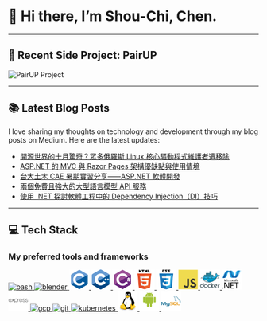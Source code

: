 # 👋 Hi there, I’m Shou-Chi, Chen.

---

## 🌟 Recent Side Project: PairUP

![PairUP Project](https://www.canva.com/design/DAGYJsoDFB8/s7TiByAcKbkWm56fn_MuBQ/view?embed)

---

## 📚 Latest Blog Posts

I love sharing my thoughts on technology and development through my blog posts on Medium. Here are the latest updates:

<!-- BLOG-POST-LIST:START -->
- [開源世界的十月驚奇？眾多俄羅斯 Linux 核心驅動程式維護者遭移除](https://medium.com/@Jackiesogi/%E9%96%8B%E6%BA%90%E4%B8%96%E7%95%8C%E7%9A%84%E5%8D%81%E6%9C%88%E9%A9%9A%E5%A5%87-%E7%9C%BE%E5%A4%9A%E4%BF%84%E7%BE%85%E6%96%AF-linux-%E6%A0%B8%E5%BF%83%E9%A9%85%E5%8B%95%E7%A8%8B%E5%BC%8F%E7%B6%AD%E8%AD%B7%E8%80%85%E9%81%AD%E7%A7%BB%E9%99%A4-bf928c0180a4?source=rss-788c543aebb6------2)
- [ASP.NET 的 MVC 與 Razor Pages 架構優缺點與使用情境](https://medium.com/@Jackiesogi/asp-net-%E7%9A%84-mvc-%E8%88%87-razor-pages-%E6%9E%B6%E6%A7%8B%E5%84%AA%E7%BC%BA%E9%BB%9E%E8%88%87%E4%BD%BF%E7%94%A8%E6%83%85%E5%A2%83-787c808553c0?source=rss-788c543aebb6------2)
- [台大土木 CAE 暑期實習分享⸺ASP.NET 軟體開發](https://medium.com/@Jackiesogi/%E5%8F%B0%E5%A4%A7%E5%9C%9F%E6%9C%A8-cae-%E6%9A%91%E6%9C%9F%E5%AF%A6%E7%BF%92%E5%88%86%E4%BA%AB-asp-net-%E8%BB%9F%E9%AB%94%E9%96%8B%E7%99%BC-91836231e685?source=rss-788c543aebb6------2)
- [兩個免費且強大的大型語言模型 API 服務](https://medium.com/@Jackiesogi/%E5%85%A9%E5%80%8B%E5%85%8D%E8%B2%BB%E4%B8%94%E5%BC%B7%E5%A4%A7%E7%9A%84%E5%A4%A7%E5%9E%8B%E8%AA%9E%E8%A8%80%E6%A8%A1%E5%9E%8B-api-%E6%9C%8D%E5%8B%99-2636a6f5bdb8?source=rss-788c543aebb6------2)
- [使用 .NET 探討軟體工程中的 Dependency Injection（DI）技巧](https://medium.com/@Jackiesogi/%E4%BD%BF%E7%94%A8-net-%E6%8E%A2%E8%A8%8E%E8%BB%9F%E9%AB%94%E5%B7%A5%E7%A8%8B%E4%B8%AD%E7%9A%84-dependency-injection-di-%E6%8A%80%E5%B7%A7-dd7bcc0b5f8a?source=rss-788c543aebb6------2)
<!-- BLOG-POST-LIST:END -->

---

## 💻 Tech Stack

### My preferred tools and frameworks

<p align="left">
  <a href="https://www.gnu.org/software/bash/" target="_blank" rel="noreferrer">
    <img src="https://www.vectorlogo.zone/logos/gnu_bash/gnu_bash-icon.svg" alt="bash" width="40" height="40"/>
  </a>
  <a href="https://www.blender.org/" target="_blank" rel="noreferrer">
    <img src="https://download.blender.org/branding/community/blender_community_badge_white.svg" alt="blender" width="40" height="40"/>
  </a>
  <a href="https://www.cprogramming.com/" target="_blank" rel="noreferrer">
    <img src="https://raw.githubusercontent.com/devicons/devicon/master/icons/c/c-original.svg" alt="c" width="40" height="40"/>
  </a>
  <a href="https://www.w3schools.com/cpp/" target="_blank" rel="noreferrer">
    <img src="https://raw.githubusercontent.com/devicons/devicon/master/icons/cplusplus/cplusplus-original.svg" alt="cplusplus" width="40" height="40"/>
  </a>
  <a href="https://www.w3schools.com/cs/" target="_blank" rel="noreferrer">
    <img src="https://raw.githubusercontent.com/devicons/devicon/master/icons/csharp/csharp-original.svg" alt="csharp" width="40" height="40"/>
  </a>
  <a href="https://www.w3.org/html/" target="_blank" rel="noreferrer">
    <img src="https://raw.githubusercontent.com/devicons/devicon/master/icons/html5/html5-original-wordmark.svg" alt="html5" width="40" height="40"/>
  </a>
  <a href="https://www.w3schools.com/css/" target="_blank" rel="noreferrer">
    <img src="https://raw.githubusercontent.com/devicons/devicon/master/icons/css3/css3-original-wordmark.svg" alt="css3" width="40" height="40"/>
  </a>
  <a href="https://developer.mozilla.org/en-US/docs/Web/JavaScript" target="_blank" rel="noreferrer">
    <img src="https://raw.githubusercontent.com/devicons/devicon/master/icons/javascript/javascript-original.svg" alt="javascript" width="40" height="40"/>
  </a>
  <a href="https://www.docker.com/" target="_blank" rel="noreferrer">
    <img src="https://raw.githubusercontent.com/devicons/devicon/master/icons/docker/docker-original-wordmark.svg" alt="docker" width="40" height="40"/>
  </a>
  <a href="https://dotnet.microsoft.com/" target="_blank" rel="noreferrer">
    <img src="https://raw.githubusercontent.com/devicons/devicon/master/icons/dot-net/dot-net-original-wordmark.svg" alt="dotnet" width="40" height="40"/>
  </a>
  <a href="https://expressjs.com" target="_blank" rel="noreferrer">
    <img src="https://raw.githubusercontent.com/devicons/devicon/master/icons/express/express-original-wordmark.svg" alt="express" width="40" height="40"/>
  </a>
  <a href="https://cloud.google.com" target="_blank" rel="noreferrer">
    <img src="https://www.vectorlogo.zone/logos/google_cloud/google_cloud-icon.svg" alt="gcp" width="40" height="40"/>
  </a>
  <a href="https://git-scm.com/" target="_blank" rel="noreferrer">
    <img src="https://www.vectorlogo.zone/logos/git-scm/git-scm-icon.svg" alt="git" width="40" height="40"/>
  </a>
  <a href="https://kubernetes.io" target="_blank" rel="noreferrer">
    <img src="https://www.vectorlogo.zone/logos/kubernetes/kubernetes-icon.svg" alt="kubernetes" width="40" height="40"/>
  </a>
  <a href="https://www.linux.org/" target="_blank" rel="noreferrer">
    <img src="https://raw.githubusercontent.com/devicons/devicon/master/icons/linux/linux-original.svg" alt="linux" width="40" height="40"/>
  </a>
  <a href="https://developer.android.com" target="_blank" rel="noreferrer">
    <img src="https://raw.githubusercontent.com/devicons/devicon/master/icons/android/android-original-wordmark.svg" alt="android" width="40" height="40"/>
  </a>
  <a href="https://www.mysql.com/" target="_blank" rel="noreferrer">
    <img src="https://raw.githubusercontent.com/devicons/devicon/master/icons/mysql/mysql-original-wordmark.svg" alt="mysql" width="40" height="40"/>
  </a>
 </p> 